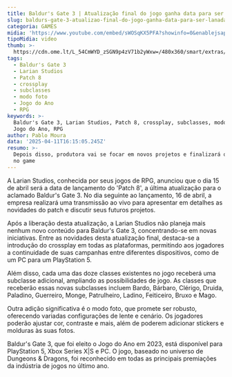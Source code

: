 ```yaml
---
title: Baldur's Gate 3 | Atualização final do jogo ganha data para ser lançada
slug: baldurs-gate-3-atualizao-final-do-jogo-ganha-data-para-ser-lanada
categoria: GAMES
midia: 'https://www.youtube.com/embed/sWOSqKX5PFA?showinfo=0&enablejsapi=1'
tipoMidia: video
thumb: >-
  https://cdn.ome.lt/L_54CmWYD_zSGN9p4zV71b2yWxw=/480x360/smart/extras/conteudos/Captura_de_tela_2025-04-11_124628.png
tags:
  - Baldur's Gate 3
  - Larian Studios
  - Patch 8
  - crossplay
  - subclasses
  - modo foto
  - Jogo do Ano
  - RPG
keywords: >-
  Baldur's Gate 3, Larian Studios, Patch 8, crossplay, subclasses, modo foto,
  Jogo do Ano, RPG
author: Pablo Moura
data: '2025-04-11T16:15:05.245Z'
resumo: >-
  Depois disso, produtora vai se focar em novos projetos e finalizará o trabalho
  no game
---
```


A Larian Studios, conhecida por seus jogos de RPG, anunciou que o dia 15 de abril será a data de lançamento do 'Patch 8', a última atualização para o aclamado Baldur's Gate 3. No dia seguinte ao lançamento, 16 de abril, a empresa realizará uma transmissão ao vivo para apresentar em detalhes as novidades do patch e discutir seus futuros projetos.

Após a liberação desta atualização, a Larian Studios não planeja mais nenhum novo conteúdo para Baldur's Gate 3, concentrando-se em novas iniciativas. Entre as novidades desta atualização final, destaca-se a introdução do crossplay em todas as plataformas, permitindo aos jogadores a continuidade de suas campanhas entre diferentes dispositivos, como de um PC para um PlayStation 5.

Além disso, cada uma das doze classes existentes no jogo receberá uma subclasse adicional, ampliando as possibilidades de jogo. As classes que receberão essas novas subclasses incluem Bardo, Bárbaro, Clérigo, Druida, Paladino, Guerreiro, Monge, Patrulheiro, Ladino, Feiticeiro, Bruxo e Mago.

Outra adição significativa é o modo foto, que promete ser robusto, oferecendo variadas configurações de lente e cenário. Os jogadores poderão ajustar cor, contraste e mais, além de poderem adicionar stickers e molduras às suas fotos.

Baldur's Gate 3, que foi eleito o Jogo do Ano em 2023, está disponível para PlayStation 5, Xbox Series X|S e PC. O jogo, baseado no universo de Dungeons & Dragons, foi reconhecido em todas as principais premiações da indústria de jogos no último ano.

